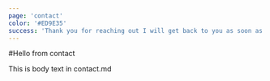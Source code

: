 ```yaml
---
page: 'contact'
color: '#ED9E35'
success: 'Thank you for reaching out I will get back to you as soon as possible!'
---
```


#Hello from contact

This is body text in contact.md

